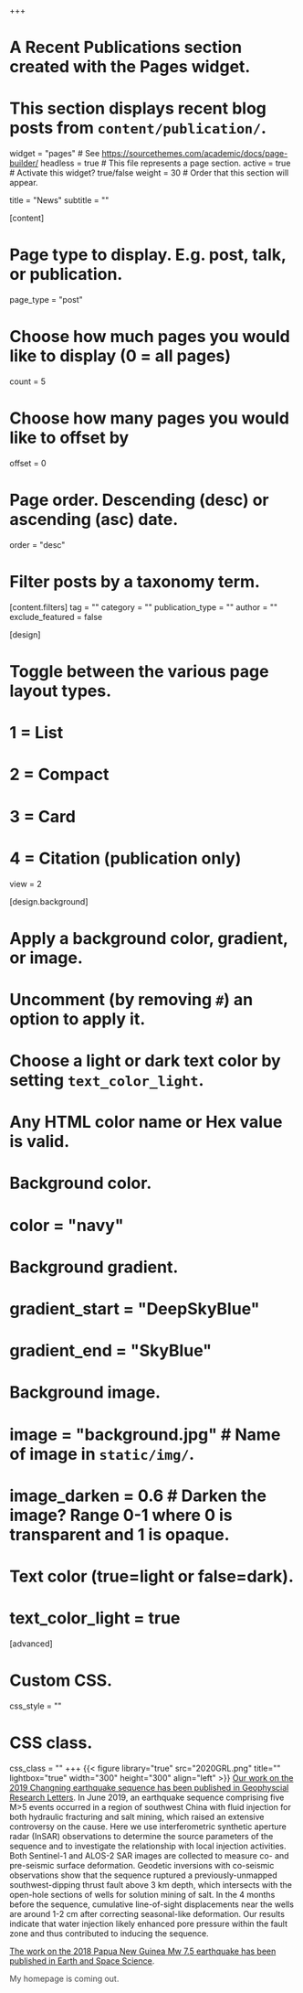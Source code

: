 +++
# A Recent Publications section created with the Pages widget.
# This section displays recent blog posts from `content/publication/`.

widget = "pages"  # See https://sourcethemes.com/academic/docs/page-builder/
headless = true  # This file represents a page section.
active = true  # Activate this widget? true/false
weight = 30  # Order that this section will appear.

title = "News"
subtitle = ""

[content]
  # Page type to display. E.g. post, talk, or publication.
  page_type = "post"
  
  # Choose how much pages you would like to display (0 = all pages)
  count = 5
  
  # Choose how many pages you would like to offset by
  offset = 0

  # Page order. Descending (desc) or ascending (asc) date.
  order = "desc"

  # Filter posts by a taxonomy term.
  [content.filters]
    tag = ""
    category = ""
    publication_type = ""
    author = ""
    exclude_featured = false
  
[design]
  # Toggle between the various page layout types.
  #   1 = List
  #   2 = Compact
  #   3 = Card
  #   4 = Citation (publication only)
  view = 2
  
[design.background]
  # Apply a background color, gradient, or image.
  #   Uncomment (by removing `#`) an option to apply it.
  #   Choose a light or dark text color by setting `text_color_light`.
  #   Any HTML color name or Hex value is valid.
    
  # Background color.
  # color = "navy"
  
  # Background gradient.
  # gradient_start = "DeepSkyBlue"
  # gradient_end = "SkyBlue"
  
  # Background image.
  # image = "background.jpg"  # Name of image in `static/img/`.
  # image_darken = 0.6  # Darken the image? Range 0-1 where 0 is transparent and 1 is opaque.

  # Text color (true=light or false=dark).
  # text_color_light = true  
  
[advanced]
 # Custom CSS. 
 css_style = ""
 
 # CSS class.
 css_class = ""
+++
{{< figure library="true" src="2020GRL.png" title="" lightbox="true" width="300" height="300" align="left" >}}
[Our work on the 2019 Changning earthquake sequence has been published in Geophyscial Research Letters](https://agupubs.onlinelibrary.wiley.com/doi/10.1029/2020GL087603).
In June 2019, an earthquake sequence comprising five M>5 events occurred in a region of southwest China with fluid injection for both hydraulic fracturing and salt mining, which raised an extensive controversy on the cause. Here we use interferometric synthetic aperture radar (InSAR) observations to determine the source parameters of the sequence and to investigate the relationship with local injection activities. Both Sentinel-1 and ALOS-2 SAR images are collected to measure co- and pre-seismic surface deformation. Geodetic inversions with co-seismic observations show that the sequence ruptured a previously-unmapped southwest-dipping thrust fault above 3 km depth, which intersects with the open-hole sections of wells for solution mining of salt. In the 4 months before the sequence, cumulative line-of-sight displacements near the wells are around 1-2 cm after correcting seasonal-like deformation. Our results indicate that water injection likely enhanced pore pressure within the fault zone and thus contributed to inducing the sequence. 


[The work on the 2018 Papua New Guinea Mw 7.5 earthquake has been published in Earth and Space Science](https://agupubs.onlinelibrary.wiley.com/doi/full/10.1029/2019EA000966).

<font color=#424242 >My homepage is coming out.</font>
